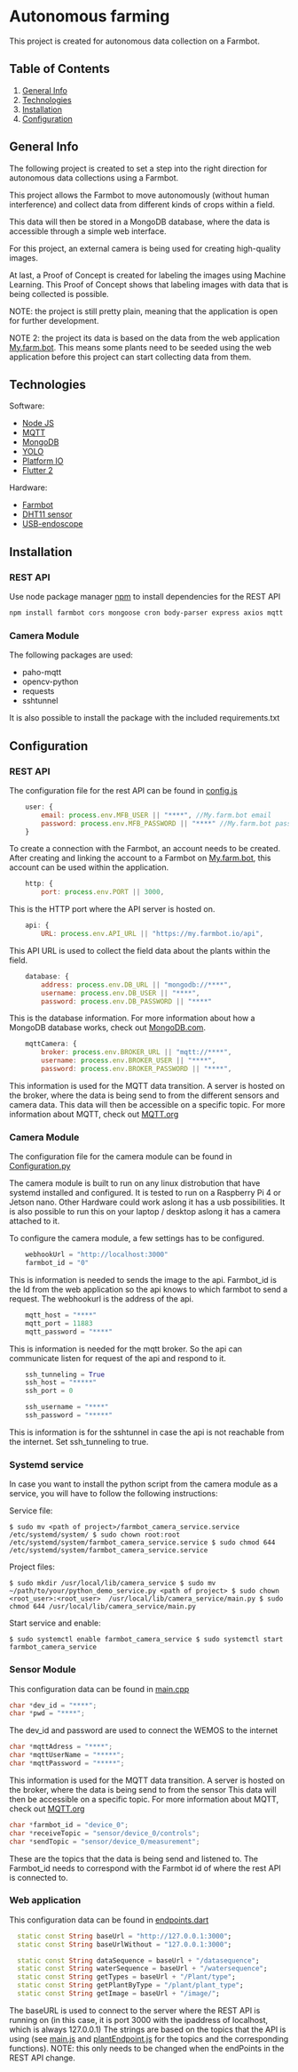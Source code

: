 # Autonomous farming
This project is created for autonomous data collection on a Farmbot.

## Table of Contents
1. [General Info](#general-info)
2. [Technologies](#technologies)
3. [Installation](#installation)
4. [Configuration](#configuration)

## General Info
The following project is created to set a step into the right direction for autonomous data collections using a Farmbot.

This project allows the Farmbot to move autonomously (without human interference) and collect data from different kinds of crops within a field.

This data will then be stored in a MongoDB database, where the data is accessible through a simple web interface.

For this project, an external camera is being used for creating high-quality images.

At last, a Proof of Concept is created for labeling the images using Machine Learning. This Proof of Concept shows that labeling images with data that is being collected is possible.



NOTE: the project is still pretty plain, meaning that the application is open for further development.

NOTE 2: the project its data is based on the data from the web application [My.farm.bot](https://my.farmbot.io/). This means some plants need to be seeded using the web application before this project can start collecting data from them.

## Technologies
Software: 
* [Node JS](https://nodejs.org/en/)
* [MQTT](https://mqtt.org/)
* [MongoDB](https://www.mongodb.com/)
* [YOLO]()
* [Platform IO](https://platformio.org/)
* [Flutter 2](https://flutter.dev/)

Hardware: 
* [Farmbot](https://farm.bot/)
* [DHT11 sensor](https://learn.adafruit.com/dht)
* [USB-endoscope](https://www.amazon.nl/USB-endoscoop-waterdichte-borescope-inspectiecamera-megapixels-micro-inspectiecamera/dp/B08ZMDPKWW/ref=sr_1_4?__mk_nl_NL=%C3%85M%C3%85%C5%BD%C3%95%C3%91&dchild=1&keywords=5mp+endoscoop+usb&qid=1619431155&sr=8-4)

## Installation
### REST API
Use node package manager [npm](https://docs.npmjs.com/cli/v7/commands/npm-install) to install dependencies for the REST API

```bash
npm install farmbot cors mongoose cron body-parser express axios mqtt
```

###  Camera Module
The following packages are used: 

* paho-mqtt
* opencv-python
* requests
* sshtunnel

It is also possible to install the package with the included requirements.txt 

## Configuration
### REST API
The configuration file for the rest API can be found in [config.js](restAPI/config.js)
```javascript
    user: {
        email: process.env.MFB_USER || "****", //My.farm.bot email
        password: process.env.MFB_PASSWORD || "****" //My.farm.bot password
    }
```
To create a connection with the Farmbot, an account needs to be created. After creating and linking the account to a Farmbot on [My.farm.bot](https://my.farmbot.io/), this account can be used within the application.

```javascript
    http: {
        port: process.env.PORT || 3000,
```
This is the HTTP port where the API server is hosted on.

```javascript
    api: {
        URL: process.env.API_URL || "https://my.farmbot.io/api",
```
This API URL is used to collect the field data about the plants within the field.

```javascript
    database: {
        address: process.env.DB_URL || "mongodb://****",
        username: process.env.DB_USER || "****",
        password: process.env.DB_PASSWORD || "****"
```
This is the database information. For more information about how a MongoDB database works, check out [MongoDB.com](https://www.mongodb.com/).


```javascript
    mqttCamera: {
        broker: process.env.BROKER_URL || "mqtt://****",
        username: process.env.BROKER_USER || "****",
        password: process.env.BROKER_PASSWORD || "****",
```
This information is used for the MQTT data transition. A server is hosted on the broker, where the data is being send to from the different sensors and camera data. This data will then be accessible on a specific topic. For more information about MQTT, check out [MQTT.org](https://mqtt.org/) 

### Camera Module

The configuration file for the camera module can be found in [Configuration.py](camera/Configuration.py)


The camera module is built to run on any linux distrobution that have systemd installed and configured. It is tested to run on a Raspberry Pi 4 or Jetson nano. Other Hardware could work aslong it has a usb possibilities. 
It is also possible to run this on your laptop / desktop aslong it has a camera attached to it. 


To configure the camera module, a few settings has to be configured.

```Python
    webhookUrl = "http://localhost:3000"
    farmbot_id = "0"
```
This is information is needed to sends the image to the api. Farmbot_id is the Id from the web application so the api knows to which farmbot to send a request. The webhookurl is the address of the api.

```Python
    mqtt_host = "****"
    mqtt_port = 11883
    mqtt_password = "****"
```
This is information is needed for the mqtt broker. So the api can communicate listen for request of the api and respond to it. 


```Python
    ssh_tunneling = True
    ssh_host = "*****"
    ssh_port = 0

    ssh_username = "****"
    ssh_password = "*****"
```

This is information is for the sshtunnel in case the api is not reachable from the internet. Set ssh_tunneling to true.

### Systemd service

In case you want to install the python script from the camera module as a service, you will have to follow the following instructions:

Service file:

`
$ sudo mv <path of project>/farmbot_camera_service.service /etc/systemd/system/
$ sudo chown root:root /etc/systemd/system/farmbot_camera_service.service
$ sudo chmod 644 /etc/systemd/system/farmbot_camera_service.service
`

Project files:

`
$ sudo mkdir /usr/local/lib/camera_service
$ sudo mv ~/path/to/your/python_demo_service.py <path of project>
$ sudo chown <root_user>:<root_user>  /usr/local/lib/camera_service/main.py
$ sudo chmod 644 /usr/local/lib/camera_service/main.py
`

Start service and enable:

`
$ sudo systemctl enable farmbot_camera_service
$ sudo systemctl start farmbot_camera_service
`

### Sensor Module
This configuration data can be found in [main.cpp](wemos_farmbot/Farmbot_wemos/src/main.cpp)
```CPP
char *dev_id = "****";
char *pwd = "****";
```
The dev_id and password are used to connect the WEMOS to the internet

```CPP
char *mqttAdress = "****";
char *mqttUserName = "*****";
char *mqttPassword = "*****";
```
This information is used for the MQTT data transition. A server is hosted on the broker, where the data is being send to from the sensor This data will then be accessible on a specific topic. For more information about MQTT, check out [MQTT.org](https://mqtt.org/) 

```CPP
char *farmbot_id = "device_0";
char *receiveTopic = "sensor/device_0/controls";
char *sendTopic = "sensor/device_0/measurement";
```
These are the topics that the data is being send and listened to. The Farmbot_id needs to correspond with the Farmbot id of where the rest API is connected to.

### Web application
This configuration data can be found in [endpoints.dart](ui/farmbot_ui/lib/values/endpoints.dart)
```dart
  static const String baseUrl = "http://127.0.0.1:3000";
  static const String baseUrlWithout = "127.0.0.1:3000";

  static const String dataSequence = baseUrl + "/datasequence";
  static const String waterSequence = baseUrl + "/watersequence";
  static const String getTypes = baseUrl + "/Plant/type";
  static const String getPlantByType = "/plant/plant_type";
  static const String getImage = baseUrl + "/image/";
```
The baseURL is used to connect to the server where the REST API is running on (in this case, it is port 3000 with the ipaddress of localhost, which is always 127.0.0.1)
The strings are based on the topics that the API is using (see [main.js](restAPI/main.js) and [plantEndpoint.js](restAPI/endpoints/plantEndpoint.js) for the topics and the corresponding functions). 
NOTE: this only needs to be changed when the endPoints in the REST API change.
